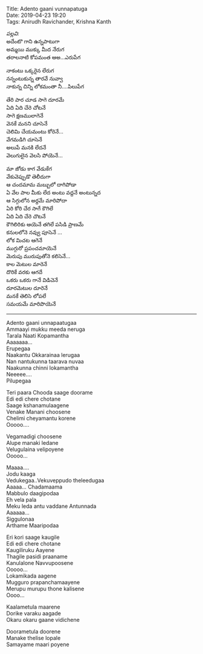 Title: Adento gaani vunnapatuga  
Date: 2019-04-23 19:20   
Tags: Anirudh Ravichander, Krishna Kanth  

_పల్లవి:_   
అదేంటొ గాని  ఉన్నపాటుగా       
అమ్మయి ముక్కు మీద నేరుగ   
తరాలనాటి కోపమంత ఆఅ...ఎరుపేగ    

నాకంటు ఒక్కరైన లేరుగ   
నన్నంటుకున్న తారవే నువ్వా     
నాకున్న చిన్ని లోకమంతా నీ....పిలుపేగ   

తేరి పార చూడ సాగె దూరమే   
ఏది ఏది చేరె చోటనే      
సాగె క్షణములాగెనే    
వెనకే మనని చూసెనే  
చెలిమి చేయమంటు కోరెనే...  
వేగమడిగి చూసెనే   
అలుపే మనకి లేదనే  
వెలుగులైన వెలసి పోయెనే...  

మా జోడు కాగ వేడుకేగ   
వేకువెప్పుడొ తెలీదుగా   
ఆ చందమామ మబ్బులో దాగిపోడా      
ఏ వేల పాల మీకు లేద అంటు వద్దనే అంటున్నద  
ఆ సిగ్గులోన అర్దమే మారిపోదా   
ఏరి కోరి చేర సాగే కౌగిలే   
ఏది ఏది చేరె చొటనే   
కౌగిలిరికు ఆయెనే తగిలే పసిడి ప్రాణమే      
కనులలోనె నవ్వు పూసెనే ...  
లోక మిచట ఆగెనే   
ముగ్గురో ప్రపంచమాయెనే   
మెరుపు మురుపుతోనె కలిసెనే...  
కాల మెటుల మారెనే   
దొరికే వరకు ఆగదే  
ఒకరు ఒకరు గానే విడిచెనే  
దూరమెటుల దూరెనే    
మనకే తెలిసె లోపలే      
సమయమే మారిపొయెనే    

----

Adento gaani unnapaatugaa  
Ammaayi mukku meeda neruga  
Tarala Naati Kopamantha  
Aaaaaaa…  
Erupegaa  
Naakantu Okkarainaa lerugaa  
Nan nantukunna taarava nuvaa  
Naakunna chinni lokamantha  
Neeeee….  
Pilupegaa  

Teri paara Chooda saage doorame  
Edi edi chere chotane  
Saage kshanamulaagene  
Venake Manani choosene  
Chelimi cheyamantu korene  
Ooooo….  

Vegamadigi choosene   
Alupe manaki ledane  
Velugulaina velipoyene  
Ooooo…

Maaaa….  
Jodu kaaga  
Vedukegaa..Vekuveppudo theleedugaa  
Aaaaa… Chadamaama  
Mabbulo daagipodaa  
Eh vela pala  
Meku leda antu vaddane Antunnada  
Aaaaaa…  
Siggulonaa  
Arthame Maaripodaa  

Eri kori saage kaugile  
Edi edi chere chotane  
Kaugiliruku Aayene  
Thagile pasidi praaname  
Kanulalone Navvupoosene  
Ooooo…  
Lokamikada aagene  
Mugguro prapanchamaayene  
Merupu murupu thone kalisene  
Oooo…  

Kaalametula maarene  
Dorike varaku aagade  
Okaru okaru gaane vidichene  

Doorametula doorene  
Manake thelise lopale  
Samayame maari poyene  